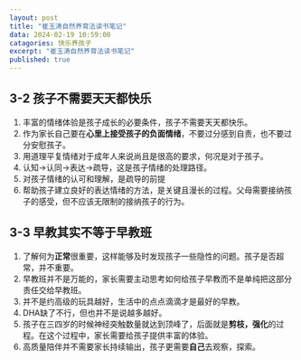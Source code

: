 ```yaml
---
layout: post
title: "崔玉涛自然养育法读书笔记"
data: 2024-02-19 10:59:00
catagories: 快乐养孩子
excerpt: "崔玉涛自然养育法读书笔记"
published: true
---
```


## 3-2 孩子不需要天天都快乐

1. 丰富的情绪体验是孩子成长的必要条件，孩子不需要天天都快乐。
2. 作为家长自己要在**心里上接受孩子的负面情绪**，不要过分感到自责，也不要过分安慰孩子。
3. 用道理平复情绪对于成年人来说尚且是很高的要求，何况是对于孩子。
4. 认知->认同->表达->疏导，这是孩子情绪的处理路径。
5. 对孩子情绪的认可和理解，是疏导的前提
6. 帮助孩子建立良好的表达情绪的方法，是关键且漫长的过程。父母需要接纳孩子的感受，但不应该无限制的接纳孩子的行为。

## 3-3 早教其实不等于早教班

1. 了解何为**正常**很重要，这样能够及时发现孩子一些隐性的问题。孩子是否超常，并不重要。
2. 早教班并不是万能的，家长需要主动思考如何给孩子早教而不是单纯把这部分责任交给早教班。
3. 并不是约高级的玩具越好，生活中的点点滴滴才是最好的早教。
4. DHA缺了不行，但也并不是说越多越好。
5. 孩子在三四岁的时候神经突触数量就达到顶峰了，后面就是**剪枝，强化**的过程。在这个过程中，家长需要给孩子提供丰富的体验。
6. 高质量陪伴并不需要家长持续输出，孩子更需要**自己**去观察，探索。
